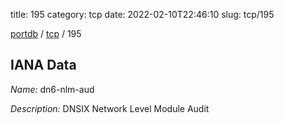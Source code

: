 title: 195
category: tcp
date: 2022-02-10T22:46:10
slug: tcp/195

[portdb](/) / [tcp](/category/tcp.html) / 195


## IANA Data

_Name:_ dn6-nlm-aud

_Description:_ DNSIX Network Level Module Audit

